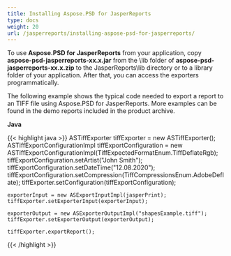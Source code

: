 ```yaml
---
title: Installing Aspose.PSD for JasperReports
type: docs
weight: 20
url: /jasperreports/installing-aspose-psd-for-jasperreports/
---
```


To use **Aspose.PSD for JasperReports** from your application, copy **aspose-psd-jasperreports-xx.x.jar** from the \lib folder of **aspose-psd-jasperreports-xx.x.zip** to the JasperReports\lib directory or to a library folder of your application. After that, you can access the exporters programmatically.

The following example shows the typical code needed to export a report to an TIFF file using Aspose.PSD for JasperReports. More examples can be found in the demo reports included in the product archive.

**Java**

{{< highlight java >}}
    ASTiffExporter tiffExporter = new ASTiffExporter();
    ASTiffExportConfigurationImpl tiffExportConfiguration = new ASTiffExportConfigurationImpl(TiffExpectedFormatEnum.TiffDeflateRgb);
    tiffExportConfiguration.setArtist("John Smith");
    tiffExportConfiguration.setDateTime("12.08.2020");
    tiffExportConfiguration.setCompression(TiffCompressionsEnum.AdobeDeflate);
    tiffExporter.setConfiguration(tiffExportConfiguration);

    exporterInput = new ASExportInputImpl(jasperPrint);
    tiffExporter.setExporterInput(exporterInput);

    exporterOutput = new ASExporterOutputImpl("shapesExample.tiff");
    tiffExporter.setExporterOutput(exporterOutput);

    tiffExporter.exportReport();
{{< /highlight >}}

